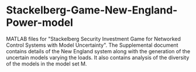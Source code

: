 # Stackelberg-Game-New-England-Power-model
MATLAB files for "Stackelberg Security Investment Game for Networked Control Systems with Model Uncertainty".
The Supplemental document contains details of the New England system along with the generation of the uncertain models varying the loads. It also contains analysis of the diversity of the models in the model set M.  
